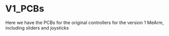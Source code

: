 # V1_PCBs
Here we have the PCBs for the original controllers for the version 1 MeArm, including sliders and joysticks
